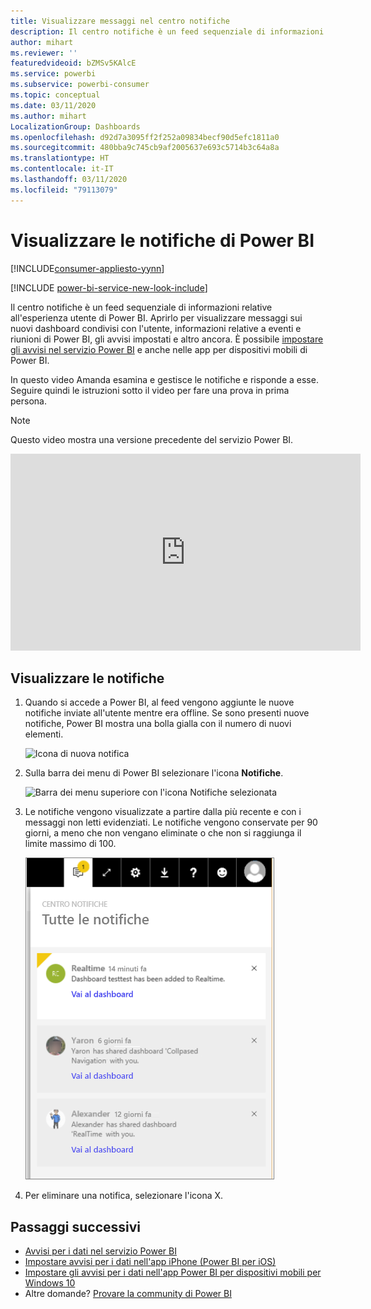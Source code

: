 ```yaml
---
title: Visualizzare messaggi nel centro notifiche
description: Il centro notifiche è un feed sequenziale di informazioni relative all'esperienza utente di Power BI.
author: mihart
ms.reviewer: ''
featuredvideoid: bZMSv5KAlcE
ms.service: powerbi
ms.subservice: powerbi-consumer
ms.topic: conceptual
ms.date: 03/11/2020
ms.author: mihart
LocalizationGroup: Dashboards
ms.openlocfilehash: d92d7a3095ff2f252a09834becf90d5efc1811a0
ms.sourcegitcommit: 480bba9c745cb9af2005637e693c5714b3c64a8a
ms.translationtype: HT
ms.contentlocale: it-IT
ms.lasthandoff: 03/11/2020
ms.locfileid: "79113079"
---
```

# <a name="view-power-bi-notifications"></a>Visualizzare le notifiche di Power BI

[!INCLUDE[consumer-appliesto-yynn](../includes/consumer-appliesto-yynn.md)]

[!INCLUDE [power-bi-service-new-look-include](../includes/power-bi-service-new-look-include.md)]

Il centro notifiche è un feed sequenziale di informazioni relative all'esperienza utente di Power BI. Aprirlo per visualizzare messaggi sui nuovi dashboard condivisi con l'utente, informazioni relative a eventi e riunioni di Power BI, gli avvisi impostati e altro ancora. È possibile [impostare gli avvisi nel servizio Power BI](end-user-alerts.md) e anche nelle app per dispositivi mobili di Power BI.

In questo video Amanda esamina e gestisce le notifiche e risponde a esse. Seguire quindi le istruzioni sotto il video per fare una prova in prima persona.    

> [!NOTE]
> Questo video mostra una versione precedente del servizio Power BI. 

<iframe width="560" height="315" src="https://www.youtube.com/embed/bZMSv5KAlcE" frameborder="0" allowfullscreen></iframe>

## <a name="view-your-notifications"></a>Visualizzare le notifiche
1. Quando si accede a Power BI, al feed vengono aggiunte le nuove notifiche inviate all'utente mentre era offline. Se sono presenti nuove notifiche, Power BI mostra una bolla gialla con il numero di nuovi elementi.
   
   ![Icona di nuova notifica](./media/end-user-notification-center/power-bi-new-notification.png)
2. Sulla barra dei menu di Power BI selezionare l'icona **Notifiche**.
   
   ![Barra dei menu superiore con l'icona Notifiche selezionata](./media/end-user-notification-center/power-bi-notifications-icon.png)
3. Le notifiche vengono visualizzate a partire dalla più recente e con i messaggi non letti evidenziati. Le notifiche vengono conservate per 90 giorni, a meno che non vengano eliminate o che non si raggiunga il limite massimo di 100.
   
   ![Centro notifiche](./media/end-user-notification-center/power-bi-notification-center.png)
4. Per eliminare una notifica, selezionare l'icona X.

## <a name="next-steps"></a>Passaggi successivi
* [Avvisi per i dati nel servizio Power BI](end-user-alerts.md)
* [Impostare avvisi per i dati nell'app iPhone (Power BI per iOS)](mobile/mobile-set-data-alerts-in-the-mobile-apps.md)
* [Impostare gli avvisi per i dati nell'app Power BI per dispositivi mobili per Windows 10](mobile/mobile-set-data-alerts-in-the-mobile-apps.md)
* Altre domande? [Provare la community di Power BI](https://community.powerbi.com/)

